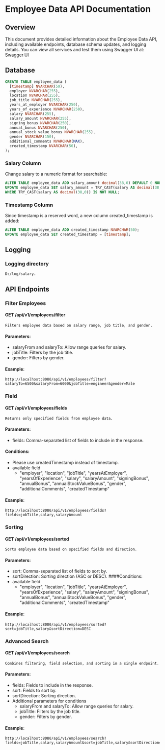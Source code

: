 # Employee Data API Documentation

## Overview

This document provides detailed information about the Employee Data API, 
including available endpoints, database schema updates, and logging details. You can view all services and test them using Swagger UI at: [Swagger UI](http://localhost:8080/api/v1/swagger-ui.html)

## Database

```sql
CREATE TABLE employee_data (
  [timestamp] NVARCHAR(50),
  employer NVARCHAR(255),
  location NVARCHAR(255),
  job_title NVARCHAR(255),
  years_at_employer NVARCHAR(250),
  years_of_experience NVARCHAR(250),
  salary NVARCHAR(255),
  salary_amount NVARCHAR(255),
  signing_bonus NVARCHAR(250),
  annual_bonus NVARCHAR(250),
  annual_stock_value_bonus NVARCHAR(255),
  gender NVARCHAR(150),
  additional_comments NVARCHAR(MAX),
  created_timestamp NVARCHAR(50),
);
```
### Salary Column
Change salary to a numeric format for searchable:

```sql
ALTER TABLE employee_data ADD salary_amount decimal(38,0) DEFAULT 0 NULL;
UPDATE employee_data SET salary_amount = TRY_CAST(salary AS decimal(38,0))
WHERE TRY_CAST(salary AS decimal(38,0)) IS NOT NULL;
```
### Timestamp Column
Since timestamp is a reserved word, a new column created_timestamp is added:

```sql
ALTER TABLE employee_data ADD created_timestamp NVARCHAR(50);
UPDATE employee_data SET created_timestamp = [timestamp];
```

## Logging

### Logging directory
```
D:/log/salary.
```

## API Endpoints

### Filter Employees
#### GET /api/v1/employees/filter
```
Filters employee data based on salary range, job title, and gender.
```
#### Parameters:
- salaryFrom and salaryTo: Allow range queries for salary.
- jobTitle: Filters by the job title.
- gender: Filters by gender.
#### Example:
```
http://localhost:8080/api/v1/employees/filter?salaryTo=6500&salaryFrom=6000&jobTitle=engineer&gender=Male
```

### Field
#### GET /api/v1/employees/fields
```
Returns only specified fields from employee data.
```
#### Parameters:
- fields: Comma-separated list of fields to include in the response.
#### Conditions:
- Please use createdTimestamp instead of timestamp.
- available field
  - "employer", "location", "jobTitle", "yearsAtEmployer",
    "yearsOfExperience", "salary", "salaryAmount", "signingBonus",
    "annualBonus", "annualStockValueBonus", "gender", "additionalComments",
    "createdTimestamp"
#### Example:
```
http://localhost:8080/api/v1/employees/fields?fields=jobTitle,salary,salaryAmount
```

### Sorting
#### GET /api/v1/employees/sorted
```
Sorts employee data based on specified fields and direction.
```
#### Parameters:
- sort: Comma-separated list of fields to sort by.
- sortDirection: Sorting direction (ASC or DESC).
  ####Conditions:
- available field
  - "employer", "location", "jobTitle", "yearsAtEmployer",
    "yearsOfExperience", "salary", "salaryAmount", "signingBonus",
    "annualBonus", "annualStockValueBonus", "gender", "additionalComments",
    "createdTimestamp"
#### Example:
```
http://localhost:8080/api/v1/employees/sorted?sort=jobTitle,salary&sortDirection=DESC
```

### Advanced Search
#### GET /api/v1/employees/search
```
Combines filtering, field selection, and sorting in a single endpoint.
```
#### Parameters:
- fields: Fields to include in the response.
- sort: Fields to sort by.
- sortDirection: Sorting direction.
- Additional parameters for conditions
  - salaryFrom and salaryTo: Allow range queries for salary.
  - jobTitle: Filters by the job title.
  - gender: Filters by gender.
#### Example:
```
http://localhost:8080/api/v1/employees/search?fields=jobTitle,salary,salaryAmount&sort=jobTitle,salary&sortDirection=DESC&jobTitle=engineer&gender=Male&salaryTo=6500&salaryFrom=6000
```
